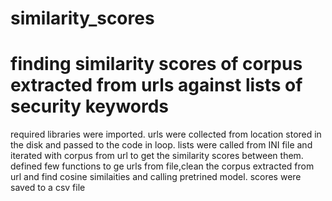 # similarity_scores
# finding similarity scores of corpus extracted from  urls  against lists of security keywords
required libraries were imported.
urls were collected from location stored in the disk and  passed to the code in loop.
lists were called from INI file and iterated with corpus from url to get the similarity scores between them.
defined few functions to ge urls from file,clean the corpus extracted from url and find cosine similaities and calling pretrined model.
scores were saved to a csv file

